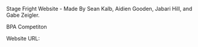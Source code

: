 Stage Fright Website - Made By Sean Kalb, Aidien Gooden, Jabari Hill, and Gabe Zeigler.

BPA Competiton

Website URL:
